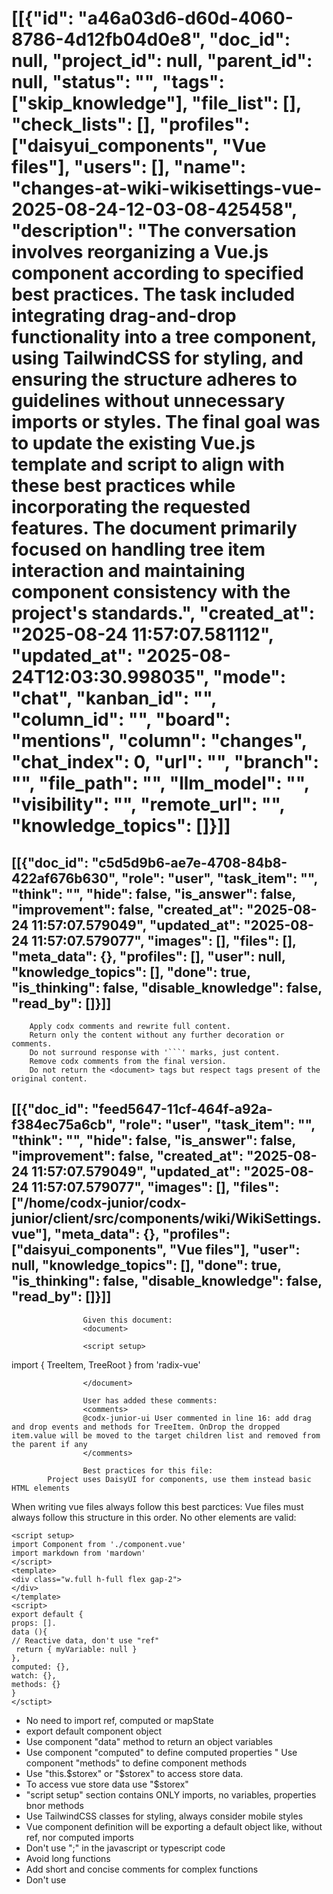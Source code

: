 # [[{"id": "a46a03d6-d60d-4060-8786-4d12fb04d0e8", "doc_id": null, "project_id": null, "parent_id": null, "status": "", "tags": ["skip_knowledge"], "file_list": [], "check_lists": [], "profiles": ["daisyui_components", "Vue files"], "users": [], "name": "changes-at-wiki-wikisettings-vue-2025-08-24-12-03-08-425458", "description": "The conversation involves reorganizing a Vue.js component according to specified best practices. The task included integrating drag-and-drop functionality into a tree component, using TailwindCSS for styling, and ensuring the structure adheres to guidelines without unnecessary imports or styles. The final goal was to update the existing Vue.js template and script to align with these best practices while incorporating the requested features. The document primarily focused on handling tree item interaction and maintaining component consistency with the project's standards.", "created_at": "2025-08-24 11:57:07.581112", "updated_at": "2025-08-24T12:03:30.998035", "mode": "chat", "kanban_id": "", "column_id": "", "board": "mentions", "column": "changes", "chat_index": 0, "url": "", "branch": "", "file_path": "", "llm_model": "", "visibility": "", "remote_url": "", "knowledge_topics": []}]]
## [[{"doc_id": "c5d5d9b6-ae7e-4708-84b8-422af676b630", "role": "user", "task_item": "", "think": "", "hide": false, "is_answer": false, "improvement": false, "created_at": "2025-08-24 11:57:07.579049", "updated_at": "2025-08-24 11:57:07.579077", "images": [], "files": [], "meta_data": {}, "profiles": [], "user": null, "knowledge_topics": [], "done": true, "is_thinking": false, "disable_knowledge": false, "read_by": []}]]

        Apply codx comments and rewrite full content.
        Return only the content without any further decoration or comments.
        Do not surround response with '```' marks, just content.
        Remove codx comments from the final version.
        Do not return the <document> tags but respect tags present of the original content.
        
## [[{"doc_id": "feed5647-11cf-464f-a92a-f384ec75a6cb", "role": "user", "task_item": "", "think": "", "hide": false, "is_answer": false, "improvement": false, "created_at": "2025-08-24 11:57:07.579049", "updated_at": "2025-08-24 11:57:07.579077", "images": [], "files": ["/home/codx-junior/codx-junior/client/src/components/wiki/WikiSettings.vue"], "meta_data": {}, "profiles": ["daisyui_components", "Vue files"], "user": null, "knowledge_topics": [], "done": true, "is_thinking": false, "disable_knowledge": false, "read_by": []}]]

                    Given this document:
                    <document>

                    <script setup>
import { TreeItem, TreeRoot } from 'radix-vue'
</script>

<template>
  <div class="w-full flex gap-2">
    <TreeRoot
      v-slot="{ flattenItems }"
      class="shrink-0 list-none select-none w-56 text-blackA11 rounded-lg p-2 text-sm font-medium"
      :items="wikiTree"
      :get-key="(item) => item.title"
      :default-expanded="['components']"
    >
      <h2 class="font-semibold !text-base text-blackA11 px-2 pt-1">
        Directory Structure
      </h2>
      @codx-ok, please-wait...: add drag and drop events and methods for TreeItem. OnDrop the dropped item.value will be moved to the target children list and removed from the parent if any 
      <TreeItem
        v-for="item in flattenItems"
        v-slot="{ isExpanded }"
        :key="item._id"
        :style="{ 'padding-left': `${item.level - 0.5}rem` }"
        v-bind="item.bind"
        class="click flex items-center py-1 px-2 my-0.5 rounded outline-none focus:ring-grass8 focus:ring-2 data-[selected]:bg-grass4"
      
      >
        <template v-if="item.value.children?.length">
          <span v-if="isExpanded">-</span>
          <span v-else>+</span>
        </template>
        <div class="pl-2 hover:underline" @click.stop="editItem(item.value)">
          {{ item.value.title }}
        </div>
      </TreeItem>
    </TreeRoot>
    <div class="grow flex flex-col gap-2" v-if="selectedItem" >
      <div class="form-control">
        <label class="label">
          <span class="label-text">Title</span>
        </label>
        <input type="text" v-model="selectedItem.title" placeholder="Title" class="input input-bordered">
      </div>
      <div class="form-control">
        <label class="label">
          <span class="label-text">Description</span>
        </label>
        <textarea v-model="selectedItem.description" placeholder="Description" class="textarea textarea-bordered"></textarea>
      </div>
      <div class="form-control">
        <label class="label">
          <span class="label-text">Keywords</span>
        </label>
        <input type="text" v-model="selectedItem.keywords" placeholder="Keywords" class="input input-bordered">
      </div>
      <div class="flex gap-2">
        <button type="submit" class="btn btn-sm btn-primary">Save</button>
        <button type="button" class="btn btn-sm btn-secondary" @click="discardChanges">Discard</button>
      </div>
    </div>
  </div>
</template>

<script>
export default {
  data() {
    return {
      selectedItem: null,
      wikiTree: [
        {
          id: "home",
          title: "Home",
          keywords: [],
          description: "Wiki home page. Add all basic information about the project and welcome the user",
          children: [
            {
              id: "get_started",
              title: "Get started",
              keywords: ["npm", "python", "install", "start", "run"],
              description: "Instructions for running the project",
              children: [],
            },    
          ],
        },
        {
          id: "fastapi_documentation",
          title: "FastAPI Documentation",
          keywords: ["FastAPI", "Python", "RESTful API", "Documentation"],
          description: "How to document a FastAPI Python project using Swagger UI and other tools",
          children: [
            {
              id: "swagger_ui",
              title: "Swagger UI",
              keywords: ["Swagger", "UI", "API documentation"],
              description: "Using Swagger UI to generate interactive API documentation for your FastAPI project",
              children: [],
            },
            {
              id: "other_tools",
              title: "Other Tools",
              keywords: ["ReDoc", "Sphinx", "API Blueprint"],
              description: "Alternative tools for documenting your FastAPI project",
              children: [],
            }]
          },
      ]
    }
  },
  methods: {
    editItem(item) {
      this.selectedItem = { ...item }
    }
  }
}
</script>

                    </document>

                    User has added these comments:
                    <comments>
                    @codx-junior-ui User commented in line 16: add drag and drop events and methods for TreeItem. OnDrop the dropped item.value will be moved to the target children list and removed from the parent if any
                    </comments>

                    Best practices for this file:
            Project uses DaisyUI for components, use them instead basic HTML elements
When writing vue files always follow this best parctices:
Vue files must always follow this structure in this order.
No other elements are valid:
```example vue file
<script setup>
import Component from './component.vue'
import markdown from 'mardown'
</script>
<template>
<div class="w.full h-full flex gap-2">
</div>
</template>
<script>
export default {
props: [].
data (){
// Reactive data, don't use "ref"
 return { myVariable: null }
},
computed: {},
watch: {},
methods: {}
}
</sctipt>
```
* No need to import ref, computed or mapState 
* export default component object
* Use component "data" method to return an object variables
* Use component "computed" to define computed properties
" Use component "methods" to define component methods 
* Use "this.$storex" or "$storex" to access store data.
* To access vue store data use "$storex"
* "script setup" section contains ONLY imports, no variables, properties bnor methods
* Use TailwindCSS classes for styling, always consider mobile styles
* Vue component definition will be exporting a default object like, without ref, nor computed imports
* Don't use ";" in the javascript or typescript code
* Avoid long functions
* Add short and concise comments for complex functions
* Don't use <style> elements, use TailWindCSS classes
            
                    
## [[{"doc_id": "b452c6d3-10a1-4e4d-990c-632ef4214b2e", "role": "assistant", "task_item": "", "think": null, "hide": false, "is_answer": false, "improvement": false, "created_at": "2025-08-24 11:57:07.579049", "updated_at": "2025-08-24 11:57:07.579077", "images": [], "files": [], "meta_data": {"time_taken": 19.56433653831482, "first_chunk_time_taken": 0.00017952919006347656, "model": "openai/gpt-4o"}, "profiles": ["daisyui_components", "Vue files"], "user": null, "knowledge_topics": [], "done": true, "is_thinking": null, "disable_knowledge": false, "read_by": []}]]
<document>

<script setup>
import { TreeItem, TreeRoot } from 'radix-vue'
</script>

<template>
  <div class="w-full flex gap-2">
    <TreeRoot
      v-slot="{ flattenItems }"
      class="shrink-0 list-none select-none w-56 text-blackA11 rounded-lg p-2 text-sm font-medium"
      :items="wikiTree"
      :get-key="(item) => item.title"
      :default-expanded="['components']"
    >
      <h2 class="font-semibold !text-base text-blackA11 px-2 pt-1">
        Directory Structure
      </h2>
      <TreeItem
        v-for="item in flattenItems"
        v-slot="{ isExpanded }"
        :key="item._id"
        :style="{ 'padding-left': `${item.level - 0.5}rem` }"
        v-bind="item.bind"
        class="click flex items-center py-1 px-2 my-0.5 rounded outline-none focus:ring-grass8 focus:ring-2 data-[selected]:bg-grass4"
        @dragstart="onDragStart(item)"
        @drop="onDrop(item)"
        draggable
      >
        <template v-if="item.value.children?.length">
          <span v-if="isExpanded">-</span>
          <span v-else>+</span>
        </template>
        <div class="pl-2 hover:underline" @click.stop="editItem(item.value)">
          {{ item.value.title }}
        </div>
      </TreeItem>
    </TreeRoot>
    <div class="grow flex flex-col gap-2" v-if="selectedItem">
      <div class="form-control">
        <label class="label">
          <span class="label-text">Title</span>
        </label>
        <input type="text" v-model="selectedItem.title" placeholder="Title" class="input input-bordered">
      </div>
      <div class="form-control">
        <label class="label">
          <span class="label-text">Description</span>
        </label>
        <textarea v-model="selectedItem.description" placeholder="Description" class="textarea textarea-bordered"></textarea>
      </div>
      <div class="form-control">
        <label class="label">
          <span class="label-text">Keywords</span>
        </label>
        <input type="text" v-model="selectedItem.keywords" placeholder="Keywords" class="input input-bordered">
      </div>
      <div class="flex gap-2">
        <button type="submit" class="btn btn-sm btn-primary">Save</button>
        <button type="button" class="btn btn-sm btn-secondary" @click="discardChanges">Discard</button>
      </div>
    </div>
  </div>
</template>

<script>
export default {
  data() {
    return {
      selectedItem: null,
      wikiTree: [
        {
          id: "home",
          title: "Home",
          keywords: [],
          description: "Wiki home page. Add all basic information about the project and welcome the user",
          children: [
            {
              id: "get_started",
              title: "Get started",
              keywords: ["npm", "python", "install", "start", "run"],
              description: "Instructions for running the project",
              children: [],
            },    
          ],
        },
        {
          id: "fastapi_documentation",
          title: "FastAPI Documentation",
          keywords: ["FastAPI", "Python", "RESTful API", "Documentation"],
          description: "How to document a FastAPI Python project using Swagger UI and other tools",
          children: [
            {
              id: "swagger_ui",
              title: "Swagger UI",
              keywords: ["Swagger", "UI", "API documentation"],
              description: "Using Swagger UI to generate interactive API documentation for your FastAPI project",
              children: [],
            },
            {
              id: "other_tools",
              title: "Other Tools",
              keywords: ["ReDoc", "Sphinx", "API Blueprint"],
              description: "Alternative tools for documenting your FastAPI project",
              children: [],
            }]
          },
      ]
    }
  },
  methods: {
    editItem(item) {
      this.selectedItem = { ...item }
    },
    onDragStart(item) {
      // Code to handle drag start
    },
    onDrop(targetItem) {
      // Code to handle dropping item onto target
    }
  }
}
</script>

</document>